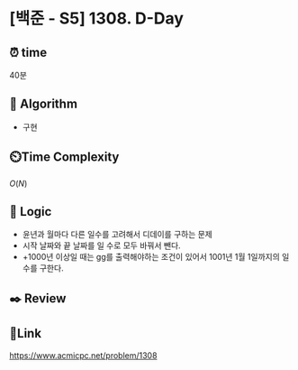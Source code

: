 # [백준 - S5] 1308. D-Day

## ⏰ **time**

40분

## :pushpin: **Algorithm**

- 구현

## ⏲️**Time Complexity**

$O(N)$

## :round_pushpin: **Logic**

- 윤년과 월마다 다른 일수를 고려해서 디데이를 구하는 문제
- 시작 날짜와 끝 날짜를 일 수로 모두 바꿔서 뺀다.
- +1000년 이상일 때는 gg를 출력해야하는 조건이 있어서 1001년 1월 1일까지의 일 수를 구한다.

## :black_nib: **Review**


## 📡**Link**

https://www.acmicpc.net/problem/1308